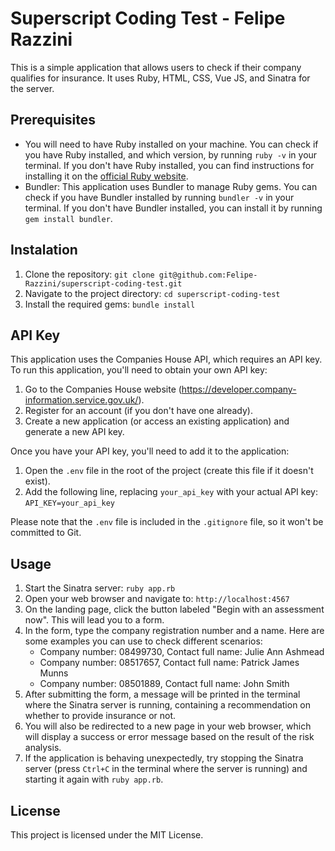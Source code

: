 # Superscript Coding Test - Felipe Razzini

This is a simple application that allows users to check if their company qualifies for insurance. It uses Ruby, HTML, CSS, Vue JS, and Sinatra for the server.

## Prerequisites

- You will need to have Ruby installed on your machine. You can check if you have Ruby installed, and which version, by running `ruby -v` in your terminal. If you don't have Ruby installed, you can find instructions for installing it on the [official Ruby website](https://www.ruby-lang.org/en/documentation/installation/).
- Bundler: This application uses Bundler to manage Ruby gems. You can check if you have Bundler installed by running `bundler -v` in your terminal. If you don't have Bundler installed, you can install it by running `gem install bundler`.

## Instalation
1. Clone the repository: `git clone git@github.com:Felipe-Razzini/superscript-coding-test.git`
2. Navigate to the project directory: `cd superscript-coding-test`
3. Install the required gems: `bundle install`

## API Key

This application uses the Companies House API, which requires an API key. To run this application, you'll need to obtain your own API key:

1. Go to the Companies House website (https://developer.company-information.service.gov.uk/).
2. Register for an account (if you don't have one already).
3. Create a new application (or access an existing application) and generate a new API key.

Once you have your API key, you'll need to add it to the application:

1. Open the `.env` file in the root of the project (create this file if it doesn't exist).
2. Add the following line, replacing `your_api_key` with your actual API key: `API_KEY=your_api_key`

Please note that the `.env` file is included in the `.gitignore` file, so it won't be committed to Git.

## Usage
1. Start the Sinatra server: `ruby app.rb`
2. Open your web browser and navigate to: `http://localhost:4567`
3. On the landing page, click the button labeled "Begin with an assessment now". This will lead you to a form.
4. In the form, type the company registration number and a name. Here are some examples you can use to check different scenarios:
   - Company number: 08499730, Contact full name: Julie Ann Ashmead
   - Company number: 08517657, Contact full name: Patrick James Munns
   - Company number: 08501889, Contact full name: John Smith
5. After submitting the form, a message will be printed in the terminal where the Sinatra server is running, containing a recommendation on whether to provide insurance or not.
6. You will also be redirected to a new page in your web browser, which will display a success or error message based on the result of the risk analysis.
7. If the application is behaving unexpectedly, try stopping the Sinatra server (press `Ctrl+C` in the terminal where the server is running) and starting it again with `ruby app.rb`.

## License
This project is licensed under the MIT License.
